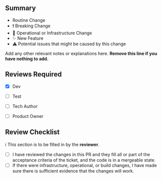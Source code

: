 ## Summary
* Routine Change
* :exclamation: Breaking Change
* :robot: Operational or Infrastructure Change
* :sparkles: New Feature
* :warning: Potential issues that might be caused by this change

Add any other relevant notes or explanations here. **Remove this line if you have nothing to add.**


## Reviews Required
* [x] Dev
* [ ] Test
* [ ] Tech Author
* [ ] Product Owner


## Review Checklist
:information_source: This section is to be filled in by the **reviewer**.

* [ ] I have reviewed the changes in this PR and they fill all or part of the acceptance criteria of the ticket, and the code is in a mergeable state.
* [ ] If there were infrastructure, operational, or build changes, I have made sure there is sufficient evidence that the changes will work.
